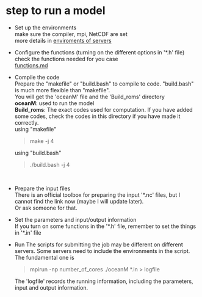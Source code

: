# step to run a model

* Set up the environments  
  make sure the compiler, mpi, NetCDF are set  
  more details in [enviroments of servers](https://github.com/ELVIS-CHING/ROMS_related/blob/main/enviroments%20of%20servers.md)
  <br/>

* Configure the functions (turning on the different options in '*.h' file)  
  check the functions needed for you case  
  [functions.md](https://github.com/ELVIS-CHING/ROMS_related/blob/main/functions.md)
  <br/>

* Compile the code  
  Prepare the "makefile" or "build.bash" to compile to code.  "build.bash" is much more flexible than "makefile".  
  You will get the 'oceanM' file and the 'Build_roms' directory  
  **oceanM**: used to run the model  
  **Build_roms**: The exact codes used for computation. If you have added some codes, check the codes in this directory if you have made it correctly.  
  using "makefile"  
  > make -j 4  

  using "build.bash"  
  > ./build.bash -j 4  
  <br/>

* Prepare the input files  
  There is an official toolbox for preparing the input '*.nc' files, but I cannot find the link now (maybe I will update later).  
  Or ask someone for that.
  <br/>

* Set the parameters and input/output information  
  If you turn on some functions in the '*.h' file, remember to set the things in '\*.in' file
  <br/>
  
* Run
  The scripts for submitting the job may be different on different servers. Some servers need to include the environments in the script.  
  The fundamental one is
  > mpirun -np number_of_cores ./oceanM *.in > logfile

  The 'logfile' records the running information, including the parameters, input and output information.  
